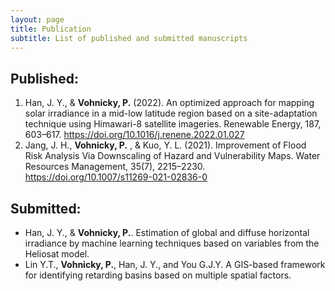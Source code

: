 ```yaml
---
layout: page
title: Publication
subtitle: List of published and submitted manuscripts
---
```

<div class="content">
	<h2>Published:</h2>
	<ol>
		<li>
			Han, J. Y., & <strong>Vohnicky, P.</strong> (2022). An optimized approach for mapping solar irradiance in a mid-low latitude region based on a site-adaptation technique using Himawari-8 satellite imageries. Renewable Energy, 187, 603–617. <a href="https://doi.org/10.1016/j.renene.2022.01.027" target="_blank">https://doi.org/10.1016/j.renene.2022.01.027</a>
		</li>
		<li>
			Jang, J. H., <strong>Vohnicky, P.</strong> , & Kuo, Y. L. (2021). Improvement of Flood Risk Analysis Via Downscaling of Hazard and Vulnerability Maps. Water Resources Management, 35(7), 2215–2230. <a href="https://doi.org/10.1007/s11269-021-02836-0" target="_blank">https://doi.org/10.1007/s11269-021-02836-0</a>
		</li>
	</ol>
	<p></p>
	<h2>Submitted:</h2>
	<ul>
		<li>
			Han, J. Y., & <strong>Vohnicky, P.</strong>. Estimation of global and diffuse horizontal irradiance by machine learning techniques based on variables from the Heliosat model.
		</li>
		<li>
			Lin Y.T., <strong>Vohnicky, P.</strong>, Han, J. Y., and You G.J.Y. A GIS-based framework for identifying retarding basins based on multiple spatial factors.
		</li>
	</ul>
</div>